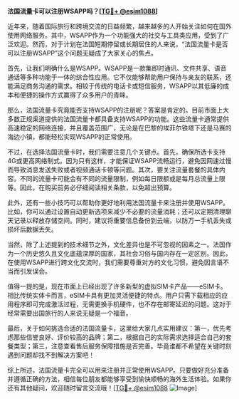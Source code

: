 **法国流量卡可以注册WSAPP吗？[[TG💪+ @esim1088](https://t.me/s/esim1088)]**

近年来，随着国际旅行和跨境交流的日益频繁，越来越多的人开始关注如何在国外使用网络服务。其中，WSAPP作为一个功能强大的社交与工具类应用，受到了广泛欢迎。然而，对于计划在法国短期停留或长期居住的人来说，“法国流量卡是否可以注册WSAPP”这个问题无疑成了大家关心的焦点。

首先，让我们明确什么是WSAPP。WSAPP是一款集即时通讯、文件共享、语音通话等多种功能于一体的综合性应用。它不仅能够帮助用户保持与亲友的联系，还能满足商务沟通的需求。相较于传统的电话卡或短信服务，WSAPP以其低廉的成本和便捷的操作方式赢得了众多用户的青睐。

那么，法国流量卡究竟能否支持WSAPP的注册呢？答案是肯定的。目前市面上大多数正规渠道提供的法国流量卡都具备支持WSAPP的功能。这些流量卡通常提供高速稳定的网络连接，并且覆盖范围广，无论是在巴黎的埃菲尔铁塔下还是马赛的海边小镇，都能轻松实现WSAPP的正常使用。

不过，在选择法国流量卡时，我们需要注意几个关键点。首先，确保所选卡支持4G或更高网络制式。因为只有这样，才能保证WSAPP流畅运行，避免因网速过慢而导致消息发送失败或者视频通话卡顿等问题。其次，要关注流量套餐的具体内容。不同的流量卡可能会有不同的流量限制，例如每日限额或是每月总流量上限等。因此，在购买前务必仔细阅读相关条款，以免超出预算。

此外，还有一些小技巧可以帮助你更好地利用法国流量卡来注册并使用WSAPP。比如，你可以通过设置自动更新选项来减少不必要的流量消耗；还可以定期清理聊天记录以释放存储空间。同时，建议将重要信息备份到云端，以防万一手机丢失或损坏后数据丢失。

当然，除了上述提到的技术细节之外，文化差异也是不可忽视的因素之一。法国作为一个历史悠久且文化底蕴深厚的国家，其社会习俗与国内存在一定区别。因此，在使用WSAPP进行跨文化交流时，我们需要尊重对方的文化习惯，避免因言语不当而引发误会。

值得一提的是，现在市面上已经出现了许多新型的虚拟SIM卡产品——eSIM卡。相比传统实体卡而言，eSIM卡具有更加灵活便捷的特点。用户只需下载相应的应用程序即可完成激活过程，无需更换手机硬件，也不存在邮寄延迟的问题。这对于经常需要出国旅行的人来说无疑是一个福音。

最后，关于如何挑选合适的法国流量卡，这里给大家几点实用建议：第一，优先考虑那些信誉良好、评价较高的品牌；第二，根据自己的实际需求选择适合自己的套餐类型；第三，注意查看售后服务保障措施是否完善。毕竟谁都不希望在关键时刻遇到问题却找不到解决方案吧！

综上所述，法国流量卡完全可以用来注册并正常使用WSAPP。只要做好充分准备并遵循正确的方法，相信每位朋友都能够享受到愉快顺畅的海外生活体验。如果你还有其他疑问，欢迎随时留言交流哦！[[TG💪+ @esim1088](https://t.me/s/esim1088) ![Image](https://i.postimg.cc/4NQfJmqS/Snipaste-2025-05-13-00-14-12.png)]